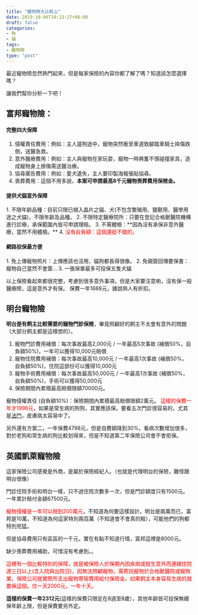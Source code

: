```yaml
---
title: "寵物險大比較上"
date: 2019-10-06T10:13:27+08:00
draft: false
categories:
- 狗
- 貓
tags:
- 寵物險
type: "post"
---
```

最近寵物險忽然熱門起來，但是每家保險的內容你都了解了嗎？知道該怎麼選擇嗎？

讓我們幫你分析一下吧！

<h2>富邦寵物險：</h2>

<h4>完整四大保障</h4>

1. 侵權責任費用：例如：主人遛狗途中，寵物突然衝至車道致腳踏車騎士摔傷跌倒，送醫急救。 
2. 意外醫療費用：例如：主人與寵物在家玩耍，寵物一時興奮不慎碰撞家具，造成寵物身上擦傷需送醫治療。
3. 協尋廣告費用：例如：愛犬遺失，主人要印製海報張貼協尋。
4. 喪葬費用：這個不用多說，**本案可申請最高8千元寵物喪葬費用保險金。**

<h4>提供犬貓意外保障</h4>
1. 不限年齡品種：目前只限已植入晶片之貓、犬(不包含繁殖用、獵獸用、醫學用途之犬貓)，不限年齡及品種。
2. 不限特定醫療院所：只要在登記合格獸醫院機構進行診療，承保範圍內皆可申請理賠。
3. 不需體檢：**因為沒有承保非意外醫療，當然不用體檢。**
4. <font color="red">沒有自負額：這個還挺不錯的。</font>

<h4>網路投保最方便</h4>
1. 免上傳寵物照片：上傳應該也沒用，貓狗都長得很像。
2. 免親簽回傳要保書：寵物自己當然不會簽...
3. 一張保單最多可投保五隻犬貓

以上保險看起來都很完整，考慮到很多意外事項，但是大家要注意喲，沒有保一般醫療險，這是意外才有保。
保費一年1688元，據說熟人有折扣。

<p>
<p></p>
<h2>明台寵物險</h2>

**明台是有飼主比較需要的寵物門診保險**，畢竟照顧好的飼主不太會有意外的問題（大部分飼主都是這樣想的）。

1. 寵物門診費用補償：每次事故最高2,000元 / 一年最高5次事故
(補償50%，自負額50%)，一年可以獲得10,000元賠償
2. 寵物住院費用補償：每次事故最高10,000元 / 一年最高1次事故
(補償50%，自負額50%)，住院這部份可以獲得10,000元
3. 寵物手術費用補償：每次事故最高50,000元 / 一年最高1次事故
(補償50%，自負額50%)，手術可以獲得50,000元
4. 保險期間內累積最高賠償限額70000元。

寵物侵權責任 (自負額10%)：保險期間內累積最高賠償限額2萬元。
<font color="red">這樣的保費一年才1996元</font>，如果是常生病的狗狗，其實應該保。要看五次門診很容易的，尤其是[法鬥](https://pets.24cc.cc/tags/%E6%B3%95%E9%AC%A5/)，皮膚病太容易中了。

另外還有方案二，一年保費4798元，但是自費額降到30%，看病次數增加很多，對於老狗和常生病的狗比較划得來，但是不知道第二年保險公司會不會拒保。


<h2>英國凱萊寵物險</h2>
這家保險公司感覺是外商，是屬於保險經紀人。（也就是代理明台的保險，難怪跟明台很像）

門診住院手術和明台一樣，只不過住院次數多一次，但是門診額度只有1500元。一年累計賠付金額67500元。

<font color="red">寵物侵權是一年可以賠到200萬元</font>，不知道為何要這樣設計。明台是兩萬而已，富邦是10萬，不知道為何這家特別兩百萬（不知道會不會真的賠），可能他們的狗都特別兇猛。

但是協尋費用只有區區的一千元，實在有點不知道行情，富邦這裡是8000元。

缺少喪葬費用補助，可惜沒有考慮到。。

<font color="red">這裡有一個比較特別的保障，就是被保險人於保期內因疾病或發生意外而連續住院達三日以上(含入院與出院日)，因無法照顧寵物，需寄託寵物於合格獸醫院或寵物業，保險公司就實際所支出寵物寄宿費用給付保險金。如果飼主本身容易生病的就要保這個。住一天2000元，一年十天。</font>


**這樣的保費一年2312元**(這樣的保費只限定在8週至8歲），其他年齡皆可投保無續保年齡上限，但是保費要另外定。



